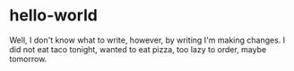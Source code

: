 # hello-world
Well, I don't know what to write, however, by writing I'm making changes.
I did not eat taco tonight, wanted to eat pizza, too lazy to order, maybe tomorrow.
